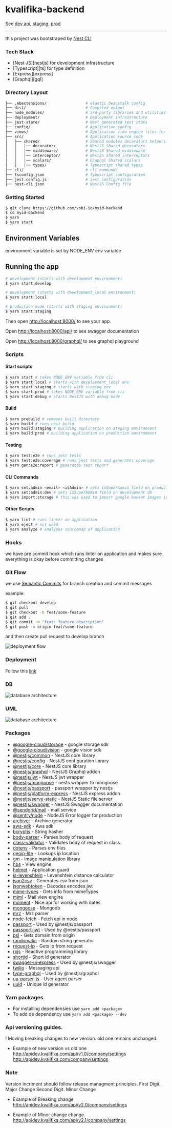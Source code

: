 # kvalifika-backend

See [dev api](https://apidev.kvalifika.com/), [staging](https://apistaging.kvalifika.com/), [prod](https://api.kyc.ge/)

---

this project was bootstraped by [Nest CLI](https://docs.nestjs.com/cli/overview)

### Tech Stack

- [Nest JS][nestjs] for development infrastructure
- [Typescript][ts] for type definition
- [Express][express]
- [Graphql][gql]


### Directory Layout

```bash
├── .ebextensions/                 # elastic beanstalk config
├── dist/                          # Compiled output
├── node_modules/                  # 3rd-party libraries and utilities
├── deployment/                    # Deployment infrastructure
├── jest-stare/                    # Nest generated test stats
├── config/                        # Application config
├── views/                         # Application view engine files for generating html
├── src/                           # Application source code
│   ├── shared/                    # Shared modules decorators helpers etc.
│   │   │── decorator/             # NestJS Shared decorators
│   │   │── middleware/            # NestJS Shared middleware
│   │   │── interceptor/           # NestJS Shared interceptors
│   │   │── scalars/               # Graphql Shared scalars
│   │   │── types/                 # Typescript shared types
├── cli/                           # cli commands
├── tsconfig.json                  # Typescript configuration
├── jest.config.js                 # Jest configuration
├── nest-cli.json                  # NestJS Config file
```

### Getting Started

```bash
$ git clone https://github.com/vobi-io/myid-backend
$ cd myid-backend
$ yarn
$ yarn start
```

## Environment Variables

environment variable is set by NODE_ENV env variable

## Running the app

```bash
# development (starts with development environment)
$ yarn start:develop

# development (starts with development_local environment)
$ yarn start:local

# production mode (starts with staging environment)
$ yarn start:staging
```

Then open [http://localhost:8000/](http://localhost:8000/) to see your app.<br>

Open [http://localhost:8000/api/](http://localhost:8000/api/) to see swagger documentation

Open [http://localhost:8000/graphql/](http://localhost:8000/graphql/) to see graphql playground

### Scripts

#### Start scripts
```bash
$ yarn start # takes NODE_ENV variable from cli
$ yarn start:local # starts with development_local env
$ yarn start:staging # starts with staging env
$ yarn start:prod # takes NODE_ENV variable from cli
$ yarn start:debug # starts NestJS with debug mode
```

#### Build
```bash
$ yarn prebuild # removes built directory
$ yarn build # runs nest build
$ yarn build:staging # building application on staging environment
$ yarn build:prod # building application on production environment
```

#### Testing
```bash
$ yarn test:e2e # runs jest tests
$ yarn test:e2e:coverage # runs jest tests and generates coverage
$ yarn gen:e2e:report # generates test report
```

#### CLI Commands
```bash
$ yarn set:admin <email> <isAdmin> # sets isSuperAdmin field on production db
$ yarn set:admin:dev # sets isSuperAdmin field on development db
$ yarn import:storage # this was used to import google bucket images into s3
```

#### Other Scripts
```bash
$ yarn lint # runs linter on application
$ yarn eject # not used
$ yarn analyze # analyzes sourcemap of application
```

### Hooks
we have pre commit hook which runs linter on application and makes sure everything is okay
before committing changes


### Git Flow

we use [Semantic Commits](https://gist.github.com/joshbuchea/6f47e86d2510bce28f8e7f42ae84c716) for branch creation and commit messages

example:

```bash
$ git checkout develop
$ git pull
$ git checkout -b feat/some-feature
$ git add .
$ git commit -m "feat: feature description"
$ git push -u origin feat/some-feature
```

and then create pull request to develop branch

![deployment flow](./doc/git-flow.jpg)

### Deployment
Follow this [link](./deployment/README.md)

### DB
![database architecture](./doc/db.png)

### UML
![database architecture](./doc/kvalifika-uml.png)

### Packages
- [@google-cloud/storage](https://www.npmjs.com/package/@google-cloud/storage) - google storage sdk
- [@google-cloud/vision](https://www.npmjs.com/package/@google-cloud/vision) - google vision sdk
- [@nestjs/common](https://www.npmjs.com/package/@nestjs/common) - NestJS core library
- [@nestjs/config](https://www.npmjs.com/package/@nestjs/config) - NestJS configuration library
- [@nestjs/core](https://www.npmjs.com/package/@nestjs/core) - NestJS core library
- [@nestjs/graphql](https://www.npmjs.com/package/@nestjs/graphql) - NestJS Graphql addon
- [@nestjs/jwt](https://www.npmjs.com/package/@nestjs/jwt) - NestJS jwt wrapper
- [@nestjs/mongoose](https://www.npmjs.com/package/@nestjs/mongoose) - nests wrapper to mongoose
- [@nestjs/passport](https://www.npmjs.com/package/@nestjs/passport) - passport wrapper by nestjs
- [@nestjs/platform-express](https://www.npmjs.com/package/@nestjs/platform-express) - NestJS express addon
- [@nestjs/serve-static](https://www.npmjs.com/package/@nestjs/serve-static) - NestJS Static file server
- [@nestjs/swagger](https://www.npmjs.com/package/@nestjs/swagger) - NestJS Swagger documentation
- [@sendgrid/mail](https://www.npmjs.com/package/@sendgrid/mail) - mail service
- [@sentry/node](https://www.npmjs.com/package/@sentry/node) - NodeJS Error logger for production
- [archiver](https://www.npmjs.com/package/archiver) - Archive generator
- [aws-sdk](https://www.npmjs.com/package/aws-sdk) - Aws sdk
- [bcryptjs](https://www.npmjs.com/package/bcryptjs) - String hasher
- [body-parser](https://www.npmjs.com/package/body-parser) - Parses body of request
- [class-validator](https://www.npmjs.com/package/class-validator) - Validates body of request in class
- [dotenv](https://www.npmjs.com/package/dotenv) - Parses env files
- [geoip-lite](https://www.npmjs.com/package/geoip-lite) - Lookups ip location
- [gm](https://www.npmjs.com/package/gm) - Image manipulation library
- [hbs](https://www.npmjs.com/package/hbs) - View engine
- [helmet](https://www.npmjs.com/package/helmet) - Application guard
- [js-levenshtein](https://www.npmjs.com/package/js-levenshtein) - Levenshtein distance calculator
- [json2csv](https://www.npmjs.com/package/json2csv) - Generates csv from json
- [jsonwebtoken](https://www.npmjs.com/package/jsonwebtoken) - Decodes encodes jwt
- [mime-types](https://www.npmjs.com/package/mime-types) - Gets info from mimeTypes
- [mjml](https://www.npmjs.com/package/mjml) - Mail view engine
- [moment](https://www.npmjs.com/package/moment) - Nice api for working with dates
- [mongoose](https://www.npmjs.com/package/mongoose) - Mongodb
- [mrz](https://www.npmjs.com/package/mrz) - Mrz parser
- [node-fetch](https://www.npmjs.com/package/node-fetch) - Fetch api in node
- [passport](https://www.npmjs.com/package/passport) - Used by @nestjs/passport
- [passport-jwt](https://www.npmjs.com/package/passport-jwt) - Used by @nestjs/passport
- [psl](https://www.npmjs.com/package/psl) - Gets domain from origin
- [randomatic](https://www.npmjs.com/package/randomatic) - Random string generator
- [request-ip](https://www.npmjs.com/package/request-ip) - Gets ip from request
- [rxjs](https://www.npmjs.com/package/rxjs) - Reactive programming library
- [shortid](https://www.npmjs.com/package/shortid) - Short id generator
- [swagger-ui-express](https://www.npmjs.com/package/swagger-ui-express) - Used by @nestjs/swagger
- [twilio](https://www.npmjs.com/package/twilio) - Messaging api
- [type-graphql](https://www.npmjs.com/package/type-graphql) - Used by @nestjs/graphql
- [ua-parser-js](https://www.npmjs.com/package/ua-parser-js) - User agent parser
- [uuid](https://www.npmjs.com/package/uuid) - Unique id generator

### Yarn packages

- For installing dependensies use ```yarn add <package>```
- To add de dependency use ```yarn add <package> --dev```


### Api versioning guides.

! Moving breaking changes to new version. old one remains unchanged. 

- Example of new version vs old one
http://apidev.kvalifika.com/api/v1.0/company/settings
http://apidev.kvalifika.com/company/settings

### Note
Version incriment should follow release managment principles.
First Digit. Major Change
Second Digit. Minor Change

- Example of Breaking change
http://apidev.kvalifika.com/api/v2.0/company/settings

- Example of Minor change change.
http://apidev.kvalifika.com/api/v2.1/company/settings

